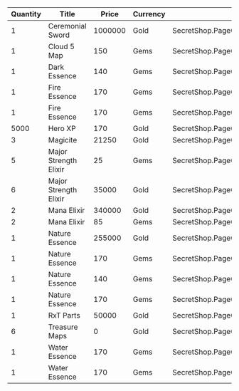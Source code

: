 | Quantity | Title | Price | Currency |  Dev Name |
| -------- | ----- | ----- | -------- |  -------- |
| 1 | Ceremonial Sword | 1000000 | Gold | SecretShop.Page02.CharShard.13 |
| 1 | Cloud 5 Map | 150 | Gems | SecretShop.Page02.TreasureMap.04 |
| 1 | Dark Essence | 140 | Gems | SecretShop.Page02.UnderworldTrader.02 |
| 1 | Fire Essence | 170 | Gems | SecretShop.Page02.Reagent.21 |
| 1 | Fire Essence | 170 | Gems | SecretShop.Page02.UnderworldTrader.15 |
| 5000 | Hero XP | 170 | Gold | SecretShop.Page02.Misc.06 |
| 3 | Magicite | 21250 | Gold | SecretShop.Page02.Ore.01 |
| 5 | Major Strength Elixir | 25 | Gems | SecretShop.Page02.Elixir.09 |
| 6 | Major Strength Elixir | 35000 | Gold | SecretShop.Page02.UnderworldTraderGold.04 |
| 2 | Mana Elixir | 340000 | Gold | SecretShop.Page02.Elixir.03 |
| 2 | Mana Elixir | 85 | Gems | SecretShop.Page02.Elixir.08 |
| 1 | Nature Essence | 255000 | Gold | SecretShop.Page02.Reagent.10 |
| 1 | Nature Essence | 170 | Gems | SecretShop.Page02.Reagent.25 |
| 1 | Nature Essence | 140 | Gems | SecretShop.Page02.UnderworldTrader.13 |
| 1 | Nature Essence | 170 | Gems | SecretShop.Page02.UnderworldTrader.17 |
| 1 | RxT Parts | 50000 | Gold | SecretShop.Page02.Misc.09 |
| 6 | Treasure Maps | 0 | Gold | SecretShop.Page02.Free.03 |
| 1 | Water Essence | 170 | Gems | SecretShop.Page02.Reagent.18 |
| 1 | Water Essence | 170 | Gems | SecretShop.Page02.Shard.10 |
